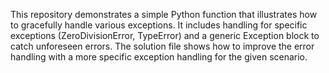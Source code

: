 This repository demonstrates a simple Python function that illustrates how to gracefully handle various exceptions. It includes handling for specific exceptions (ZeroDivisionError, TypeError) and a generic Exception block to catch unforeseen errors. The solution file shows how to improve the error handling with a more specific exception handling for the given scenario.